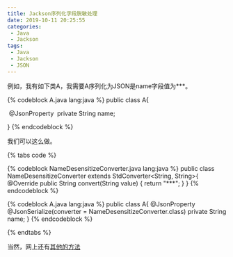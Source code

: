 ```yaml
---
title: Jackson序列化字段脱敏处理
date: 2019-10-11 20:25:55
categories:
 - Java
 - Jackson
tags:
 - Java
 - Jackson
 - JSON
---
```


例如，我有如下类A，我需要A序列化为JSON是name字段值为***。

{% codeblock A.java lang:java %}
public class A{

​    @JsonProperty
​    private String name;

}
{% endcodeblock %}

<!-- more -->

我们可以这么做。

{% tabs code %}

<!-- tab StdConverter-> -->
{% codeblock NameDesensitizeConverter.java lang:java %}
public class NameDesensitizeConverter extends StdConverter<String, String>{
    @Override
    public String convert(String value) {
        return "***";
    }
}
{% endcodeblock %}
<!-- endtab -->

<!-- tab A -->

{% codeblock A.java lang:java %}
public class A{
    @JsonProperty
    @JsonSerialize(converter = NameDesensitizeConverter.class)
    private String name;
}
{% endcodeblock %}

<!-- endtab -->

{% endtabs %}

当然，网上还有[其他的方法](https://blog.csdn.net/liufei198613/article/details/79009015)
